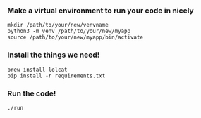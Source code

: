 ### Make a virtual environment to run your code in nicely

```
mkdir /path/to/your/new/venvname
python3 -m venv /path/to/your/new/myapp
source /path/to/your/new/myapp/bin/activate
```

### Install the things we need!

```
brew install lolcat
pip install -r requirements.txt
```

### Run the code!

```
./run
```
